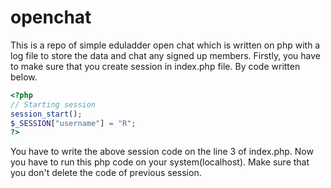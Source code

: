 # openchat
This is a repo of simple eduladder open chat which is written on php with a log file to store the data and chat any signed up members.
Firstly, you have to make sure that you create session in index.php file. By code written below.
```php
<?php
// Starting session
session_start();
$_SESSION["username"] = "R";
?>
```
You have to write the above session code on the line 3 of index.php.
Now you have to run this php code on your system(localhost).
Make sure that you don't delete the code of previous session.
